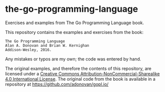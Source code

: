 # the-go-programming-language
Exercises and examples from The Go Programming Language book.

This repository contains the examples and exercises from the book:

    The Go Programming Language
    Alan A. Donovan and Brian W. Kernighan
    Addison-Wesley, 2016.

Any mistakes or typos are my own; the code was entered by hand.

The original examples, and therefore the contents of this repository, are licensed under a [Creative Commons Attribution-NonCommercial-Sharealike 4.0 International License](https://creativecommons.org/licenses/by-nc-sa/4.0/). The original code from the book is available in a repository at https://github.com/adonovan/gopl.io/

